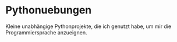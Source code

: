 # Pythonuebungen  


Kleine unabhängige Pythonprojekte, die ich genutzt habe, um mir die Programmiersprache anzueignen.


